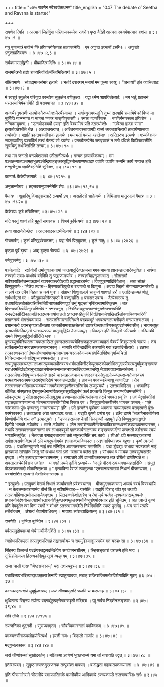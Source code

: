+++
title = "०४७ रावणेन स्वैश्वर्यकथनम्"
title_english = "047 The debate of Seetha and Ravana is started"

+++


रावणेन त्विति । आत्मानं जिहीर्षुणा परिव्राजकरूपेण रावणेन पृष्टा वैदेही
आत्मना स्वयमेवात्मानं शशंस  ॥  ३।४७।१  ॥   

  

ननु पूजामात्रं कर्तव्यं किं प्रतिवचनेनेत्याह ब्राह्मणश्चेति । एष अनुक्त
इत्यार्षो ऽसन्धिः । अनुक्तो ऽनुक्तप्रतिवचनः  ॥  ३।४७।२,३  ॥   

  

सर्वकामसमृद्धिनी । व्रीह्यादित्वादिनिः  ॥  ३।४७।४  ॥   

  

राजमन्त्रिभी राज्ञो राज्यनिर्वाहकैर्मन्त्रिभिरित्यर्थः  ॥  ३।४७।५  ॥   

  

संभ्रियमाणे । संपाद्यमानसंभारे इत्यर्थः । भर्तारं दशरथम् ममार्या मम
पूज्या श्वश्रूः । "अनार्या" इति क्वचित्पाठः  ॥  ३।४७।६  ॥   

  

मे श्वशुरं सुकृतेन परिगृह्य वररूपेण सुकृतेन वशीकृत्य । यद्वा धर्मेण
शापयित्वेत्यर्थः । मम भर्तुः प्रव्राजनं भरतस्याभिषेचनमिति द्वौ वरावयाचत
 ॥  ३।४७।७९  ॥   

  

अन्वर्थैरनुगतार्थैः सप्रयोजनैरुपभोगक्षमैरर्थैरयाचत ।
सर्वाण्युत्तमवस्तूनि तुभ्यं दास्यामि रामाभिषेचने विघ्नं मा कुर्विति
याच्यमाना न याच्ञां चकार नाङ्गीकृतवती । वयसा पञ्चविंशकः । वननिर्गमनकाल
इति शेषः । नन्विदमयुक्तम् । "ऊनषोडशवर्षो ऽयम्" इति विश्वामित्रं प्रति
दशरथोक्तेः । "उषित्वा द्वादश समाः" इत्यत्रोक्तेश्चेति चेन्न ।
अल्पान्तरत्वात् । अतितरुणावस्थायामपि राज्यं त्यक्तवानित्यर्थे
तात्पर्येणास्थया तथोक्तेः । यद्वातिक्रान्तपञ्चविंशक इत्यर्थः । मम भर्ता
वयसा महातेजाः । अतितरुण इत्यर्थः । पञ्चविंशकः साङ्ख्यसिद्धं पञ्चविंशं
तत्त्वं चैतन्यं सो ऽयमेव । एतच्चैतन्येनैव जगद्व्याप्तं न ततो ऽधिकं
किञ्चिदस्तीति सूचयितुं तथोक्तिरिति तत्त्वम्  ॥  ३।४७।१०  ॥   

  

तथा मम जन्मतो वनप्रवेशसमये ऽतीतानीत्यर्थः । गण्यत इत्यार्षमेकत्वम् । मम
पञ्चतन्मात्रपञ्चमहाभूतपञ्चेन्द्रियाहङ्कारबुद्धिमनोरूपाण्यष्टादश वर्षाणि
पर्वाणि जन्मनि कार्ये गण्यन्त इति तन्मूलीभूता प्रकृतिरहमिति सूचितम्  ॥ 
३।४७।११  ॥   

  

कामार्तः कैकेयीकामार्तः  ॥  ३।४७।१२१५  ॥   

  

अनृतान्मोचय । तद्दत्तवरानुपालनेनेति शेषः  ॥  ३।४७।१६,१७  ॥   

  

वैमात्रः । शुभ्रादिषु विमातृशब्दपाठे ऽप्यार्षो ऽण् । असहोदरो
भ्रातेत्यर्थः । विभिन्नाया मातुरपत्यं वैमात्रः  ॥  ३।४७।१८२०  ॥   

  

कैकेय्याः कृते तन्निमित्तम्  ॥  ३।४७।२१  ॥   

  

यदि वस्तुं शक्यं तर्हि मुहूर्तं समाश्वस । विश्रमं कुर्वित्यर्थः  ॥ 
३।४७।२२  ॥   

  

हत्वा आदायेतिच्छेदः । आदनमादस्तदर्थमित्यर्थः  ॥  ३।४७।२३  ॥   

  

गोत्रमार्षम् । कुलं प्रसिद्धवंश्यकृतम् । यद्वा गोत्रं पितृकुलम् । कुलं
मातुः  ॥  ३।४७।२४२६  ॥   

  

दृष्ट्वा पूर्वं श्रुत्वा । अद्य दृष्ट्वा चेत्यर्थः  ॥  ३।४७।२७२९  ॥   

  

वनेषूपवनेषु  ॥  ३।४७।३०  ॥   

  

पञ्चेत्यादि । रक्षोयोनौ तमोगुणप्रधानायां जातत्वादुद्रिक्ततमसा भगवन्मायया
ज्ञानाच्छादनादेवमुक्तिः । सर्वथा तत्त्वज्ञो रावणः कथमेवं वदेदिति तु
श्रद्धाजाड्यमेव । तत्त्वज्ञचिह्नानुपलम्भात् । सीतारामौ
सर्वेश्वरावित्येतन्मात्रज्ञानं रावणस्यास्त्येवेत्यपि श्रद्धाजाड्यमेव ।
विष्णुपुराणादिविरोधात् । तथा चोक्तं विष्णुपुराणे-- "मैत्रेय उवाच--
हिरण्यकशिपुत्वे च रावणत्वे च विष्णुना । अवाप निहतो भोगानप्राप्यानमरैरपि
 ॥  न लयं तत्र तेनैव निहतः स कथं पुनः । संप्राप्तः शिशुपालत्वे सायुज्यं
शाश्वते हरौ  ॥  एतदिच्छाम्यहं श्रोतुं सर्वधर्मभृतां वर ।
कौतूहलपरेणैतत्पृष्टो मे वक्तुमर्हसि  ॥  पराशर उवाच-- दैत्येश्वरस्य तु
वधायाखिललोकोत्पत्तिस्थितिविनाशकारिणापूर्वां तनुं गृह्णन्तां
नृसिंहरूपमाविष्कृतम् । तत्र हिरण्यकशिपोर्विष्णुरयमित्येवं न मनस्यभूत् ।
निरतिशयपुण्यजातसंभूतमेतत्सत्त्वमिति
रजउद्रेकप्रेरितैकाग्रमतिस्तद्भावनायोगात्ततो ऽवाप्तवधहैतुकीं
निरतिशयामेवाखिलत्रैलोक्याधिक्यधारिणीं दशाननत्वे भोगसंपदमवाप ।
नातस्तस्मिन्ननादिनिधने परब्रह्मभूते भगवत्यनालम्बनीकृते मनसस्तत्र लयम् ।
दशाननत्वे ऽप्यनङ्गपराधीनतया जानकीसमासक्तचेतसो
दाशरथिरूपधारिणस्तद्रूपदर्शनमेवासीत् । नायमच्युत इत्यासक्तिर्विपद्यतो
ऽन्तःकरणस्य मानुषबुद्धिरेव केवलमभूत् । विपद्यत इति विपद्यतो ऽपीत्यर्थः ।
तस्मिन्नपि समये विष्णुत्वबुद्धिर्नासीदिति भावः ।
पुनरच्युतविनिपातनमात्रफलमखिलभूमण्डलश्लाघ्यचेदिराजकुलजन्माव्याहतं
चैश्वर्यं शिशुपालत्वे चावाप । तत्र त्वखिलान्येव भगवन्नामकारणान्यभवन् ।
नामानि गोविन्दादीनि कारणानि गवां रक्षणादिनीत्यर्थः । ततश्च
तत्कारणकृतानां
तेषामशेषाणामेवाच्युतनाम्नामनवरतमनेकजन्मसंवर्धितविद्वेषानुबन्धिचित्तो
निनिन्दन्सन्तर्जनादिषूच्चारणमकरोत् । तच्च
रूपमुत्फुल्लपद्मदलामलाक्षमत्युज्ज्वलपीतवस्त्रधार्यमलकिरीटकेयूरकटकोपशोभितमुदारपीवरचतुर्बाहुशङ्खचक्रगदाधरमतिप्रौढवैरानुभवादटनभोजनस्नानासनशयनादिष्ववस्थान्तरेषु
नैवापययावस्यात्मचेतसः । ततस्तमेवाक्रोशेषूच्चारयंस्तमेव हृदये
धारयन्नात्मवधाय भगवदस्त्रचक्रांशुमालोज्ज्वलमक्षय्यतेजःस्वरूपं
परमब्रह्मस्वरूपमपगतरागद्वेषादिदोषं भगवन्तमद्राक्षीत् । तावच्च
भगवच्चक्रेणाशु व्यापादितः । तेन तत्स्मरणदग्धाखिलाघसञ्चयो
भगवतैवान्तमुपनीतस्तस्मिन्नेव लयमुपययौ । एतत्तवाभिहितम् । भगवानिह
कीर्तितः संस्पृतश्च द्वेषानुबन्धेनाप्यखिलसुरासुरादिदुर्लभं फलं प्रयच्छति
किमुत सम्यग्भक्तिमन्तमिति । लोकदृष्ट्या तु सीतासादृश्यात्सीताबुद्ध्या
हरणाच्चाततायित्वसंपत्त्या तद्वधे भगवतः प्रवृत्तिः । एवं चेदृशोक्तीनां
यद्वातद्वाप्रकारेणान्यथा योजनप्रयासस्तीर्थादीनां विफल एव ।
विष्णुपुराणोक्तरीत्यैव भागवत उक्तम्-- "एते चांशकलाः पुंसः कृष्णस्तु
भगवान्स्वयम्" इति । एते इत्यनेन पूर्वोक्ता अवतारा ऋष्यादयश्च
परामृश्यन्ते पुंसः परमेश्वरस्य । तत्रावतारा अंशा ऋष्यादयः कलाः । यद्यपि
कृष्णो ऽप्यंश एव । तत्रैव दशमे "तत्रांशेनावतीर्णस्य विष्णोर्वीर्याणि शंस
नः" इत्याद्युक्तेः । "उज्जहारात्मनः केशौ सितकृष्णौ महामुने इति
विष्णुपुराणाद्युक्तेः । द्वितीये भागवते ऽप्येवमेव । भारते ऽप्येवमेव ।
एतेन तत्रांशेनावतीर्णस्येत्यादिदशमस्थश्लोकव्याख्यानमपास्तम् । तथापि
तत्तत्कारणकृतनाम्नां तत्र लाभाद्बहुशो ज्ञानकार्यनाटनाच्च शङ्खचक्रादीनां
प्रत्यक्षतो दर्शनाच्च स्वयं भगवानित्युक्तिः । नैतावता रामाद्यवताराणां
ततो न्यूनत्त्वमिति भ्रमः कार्यः । श्रीधरो ऽपि मत्स्याद्यवताराणां
सर्वज्ञत्त्वसर्वशक्तिमत्त्वे ऽपि यावदुपयोगमेव ज्ञानशक्त्याविष्कारः ।
अज्ञानाविष्कारश्च बहुशः । कृष्णे त्वन्त्यो ऽल्पः । यथाभिमन्युमरणे नाहं
तत्र संनिहित आसमतस्तस्य मरणमिति । यथा द्रौपद्याः सभायां नयनकाले नाहं
द्वारकायां संनिहितः किंतु सौभवधार्थं गतो ऽतो भवतामयं क्लेश इति । सौभवधे
च मायिकं मृतवसुदेवशरीरं दृष्ट्वा । मोह इत्याद्यज्ञाननाट्यमल्पम् ।
रामावतारे ऽपि ज्ञानाविष्कारस्तत्र तत्र दर्शितो दर्शयिष्यते च ।
अवताराश्चेमे विराज एवांशाः । भागवते प्रथमे तृतीये ऽध्याये-- "जगृहे
पौरुषं रूपं भगवान्महदादिभिः । संभूतं षोडशकलमादौ लोकसिसृक्षया  ॥ "
इत्यादिना वैराजं रूपमुक्त्वा "एतन्नानावताराणां निधानं बीजमव्ययम् ।
यस्यांशांशेन सृज्यन्ते देवतिर्यङ्नरादयः  ॥   

" इत्युक्तेः । एतदुक्तं वैराजं निधानं कार्यावसाने प्रवेशस्थानम् ।
बीजमुद्गमकारणम् अव्ययं स्वयं चिरस्थायि । न केवलमवताराणामेव बीजं किं तु
सर्वेषामित्याह-- यस्येति । यद्यपि विराट् जीव एव तथापि
तदन्तर्यामिणस्तथोपासनायैवमुक्तम् । सितकृष्णकेशोद्धारेण च तेषां
मूर्धन्यत्वेन मुख्यत्वात्तद्वन्मुख्ययोः
प्रधानयोर्मदंशयोस्तत्वज्ञयोस्तद्वणयोर्वैकुण्ठस्थभूतलस्थयोर्विष्णुशेषयोरवतार
इति सूचितम् । अत एवान्ते कृष्णं प्रति देवदूतेन त्वां विना स्वर्गो न
शोभते ऽतस्त्वमागच्छेति निवेदितमिति स्पष्टं पुराणेषु । अत्र रामं प्रत्यपि
तथैवोक्तम् । अंशत्वं चैषामौपाधिकम् । मायायाः सांशत्वादित्यलम्  ॥  ३।४७।३१
 ॥   

  

रावणेति । कुपिता कुपितेव  ॥  ३।४७।३२  ॥   

  

पर्वतसमुद्रोपमाभ्यां धैर्यगाम्भीर्ये दर्शिते  ॥  ३।४७।३३  ॥   

  

न्यग्रोधपरिमण्डलं तत्सदृशपरिणाहं तद्वत्सर्वाश्रयं च
राममुद्दिश्यानुसरणमेव व्रतं यस्याः सा  ॥  ३।४७।३४  ॥   

  

सिंहस्य विक्रान्तं पदक्षेपस्तद्वत्पदनिक्षेपेण सगर्वगमनशीलम् ।
सिंहसङ्काशं पराक्रमे इति भावः । नृसिंहमित्यस्य हिरण्यकशिपुहन्तृत्वं
व्यङ्ग्यम्  ॥  ३।४७।३५  ॥   

  

राजा चासौ वत्सः "श्रेष्ठराजस्तम्" यद्वा दशरथपुत्रम्  ॥  ३।४७।३६  ॥   

  

यथादित्यप्रभादित्यात्पृथक्कृत्य केनापि स्प्रष्टुमशक्या, तथाह
शक्तिशक्तिमतोरवियोगादिति गूढम्  ॥  ३।४७।३७  ॥   

  

काञ्चनवृक्षदर्शनं मुमूर्षुलक्षणम् । मन्दं क्षीणमायुरादि भजति स मन्दभाक्
 ॥  ३।४७।३८  ॥   

  

क्षुधितस्य सिंहस्य सर्पस्य वदनाद्दंष्ट्राग्रहणेच्छासदृशी मदिच्छा । एषु
सर्वत्र निदर्शनालङ्कारः  ॥  ३।४७।३९,४०  ॥   

  

लेढि लेक्षि  ॥  ३।४७।४१४४  ॥   

  

स्यन्दनिका क्षुद्रनदी । सुराग्र्यममृतम् । सौवरिकमारनालं काञ्जिकम्  ॥ 
३।४७।४५  ॥   

  

काञ्चनसीसरूपलोहयोरित्यर्थः । हस्ती गजः । बिडालो मार्जारः  ॥  ३।४७।४६ ॥   

  

मद्गुर्जलकाकः  ॥  ३।४७।४७  ॥   

  

जरां जीर्णावस्थां सुखोदर्काम् । मक्षिकया ऽवगीर्णं भुक्तभाज्यं यथा तां
नाशयति तद्वत्  ॥  ३।४७।४८  ॥   

  

इतीवेत्येवम् । सुदुष्टमत्यन्तदुःखजनकं तत्पूर्वोक्तं वाक्यम् । वातोद्धता
महावातप्रकम्प्यमाना  ॥  ३।४७।४९  ॥   

  

इति श्रीरामाभिरामे श्रीरामीये रामायणतिलके वाल्मीकीय आदिकाव्ये
ऽरण्यकाण्डे सप्तचत्वारिंशः सर्गः  ॥  ३।४७  ॥   

  


